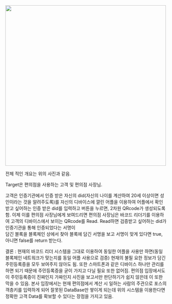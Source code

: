 <div>
<img width="500" src="https://user-images.githubusercontent.com/56065144/70029605-d0edd700-15ea-11ea-90b2-a273ab00baca.jpg">
</div>

전체 적인 개요는 위의 사진과 같음.

Target은 편의점을 사용하는 고객 및 편의점 사장님.

고객은 인증기관에서 인증 받은 자신의 did(자신의 나이를 계산하여 20세 이상이면 성인이라는 것을 알려주도록)를 자신의 디바이스에 깔린 어플을 이용하여
어플에서 확인 받고 싶어하는 인증 받은 did를 입력하고 버튼을 누르면, 2차원 QRcode가 생성되도록 함. 이제 이를 편의점 사장님에게 보여드리면 편의점
사장님은 바코드 리더기를 이용하여 고객의 디바이스에서 보이는 QRcode를 Read. Read하면 검증받고 싶어하는 did가 인증기관을 통해 인증되었다는 서명이  
담긴 블록을 블록체인 상에서 찾아 블록에 담긴 서명을 보고 서명이 맞게 있다면 true, 아니면 false를 return 받는다.

결론 : 현재의 바코드 리더 시스템을 그대로 이용하여 동일한 어플을 사용만 하면(동일 블록체인 네트워크가 맞는지를 동일 어플 사용으로 검증) 현재의 불필
요한 정보가 담긴 주민등록증을 모두 보여주지 않아도 됨. 또한 스마트폰과 같은 디바이스 하나만 관리를 하면 되기 때문에 주민등록증을 굳이 가지고 다닐
필요 또한 없어짐. 편의점 입장에서도 이 주민등록증이 진짜인지 가짜인지 사진을 보고서만 판단하기가 쉽지 않은데 이 또한 막을 수 있음. 본사 입장에서는
현재 편의점에서 계산 시 일하는 사람의 주관으로 포스의 객층키를 입력하게 되어 잘못된 DataBase만 쌓이게 되는데 위의 시스템을 이용한다면 정확한 고객
Data를 확보할 수 있다는 장점을 가지고 있음.
